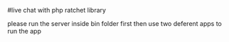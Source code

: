 #live chat with php ratchet library

please run the server inside bin folder first
then use two deferent apps to run the app